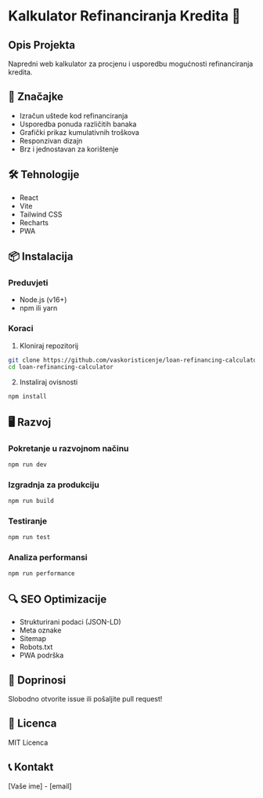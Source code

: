 # Kalkulator Refinanciranja Kredita 💸

## Opis Projekta
Napredni web kalkulator za procjenu i usporedbu mogućnosti refinanciranja kredita.

## 🚀 Značajke
- Izračun uštede kod refinanciranja
- Usporedba ponuda različitih banaka
- Grafički prikaz kumulativnih troškova
- Responzivan dizajn
- Brz i jednostavan za korištenje

## 🛠️ Tehnologije
- React
- Vite
- Tailwind CSS
- Recharts
- PWA

## 📦 Instalacija

### Preduvjeti
- Node.js (v16+)
- npm ili yarn

### Koraci
1. Kloniraj repozitorij
```bash
git clone https://github.com/vaskoristicenje/loan-refinancing-calculator.git
cd loan-refinancing-calculator
```

2. Instaliraj ovisnosti
```bash
npm install
```

## 🖥️ Razvoj

### Pokretanje u razvojnom načinu
```bash
npm run dev
```

### Izgradnja za produkciju
```bash
npm run build
```

### Testiranje
```bash
npm run test
```

### Analiza performansi
```bash
npm run performance
```

## 🔍 SEO Optimizacije
- Strukturirani podaci (JSON-LD)
- Meta oznake
- Sitemap
- Robots.txt
- PWA podrška

## 🤝 Doprinosi
Slobodno otvorite issue ili pošaljite pull request!

## 📄 Licenca
MIT Licenca

## 📞 Kontakt
[Vaše ime] - [email]
